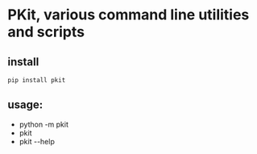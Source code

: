 # PKit, various command line utilities and scripts

## install
 
 `pip install pkit`

## usage:

- python -m pkit <cmd>
- pkit <cmd>
- pkit --help